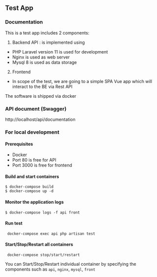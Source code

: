 ## Test App

### Documentation

This is a test app includes 2 components:

1.	Backend API : is implemented using
  - PHP Laravel version 11 is used for development
  - Nginx is used as web server
  - Mysql 8 is used as data storage 

2.	Frontend
  - In scope of the test, we are going to a simple SPA Vue app which will interact to the BE via Rest API

The software is shipped via docker

### API document (Swagger)

http://localhost/api/documentation

### For local development

#### Prerequisites

- Docker
- Port 80 is free for API
- Port 3000 is free for frontend

#### Build and start containers

```
$ docker-compose build
$ docker-compose up -d
```

#### Monitor the application logs

```
$ docker-compose logs -f api front
```

#### Run test

```
 docker-compose exec api php artisan test
```

#### Start/Stop/Restart all containers

```
 docker-compose stop/start/restart
```

You can Start/Stop/Restart individual container by specifying the components such as `api`, `nginx`, `mysql`, `front`